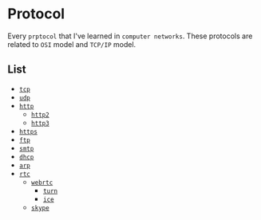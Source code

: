 # Protocol

Every ```prptocol``` that I've learned in ```computer networks```. These protocols are related
to ```OSI``` model and ```TCP/IP``` model.

## List

- [```tcp```]()
- [```udp```]()
- [```http```]()
  - [```http2```]()
  - [```http3```]()
- [```https```]()
- [```ftp```]()
- [```smtp```]()
- [```dhcp```]()
- [```arp```]()
- [```rtc```]()
  - [```webrtc```]()
    - [```turn```]()
    - [```ice```]()
  - [```skype```]()
